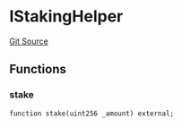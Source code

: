 # IStakingHelper
[Git Source](https://github.com/KlimaDAO/klimadao-solidity/blob/0daf6561853dcea28093c3f0ddf1098de21c5de2/src/infinity/interfaces/IKlima.sol)


## Functions
### stake


```solidity
function stake(uint256 _amount) external;
```

